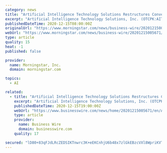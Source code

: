 ```yaml
---
category: news
title: "Artificial Intelligence Technology Solutions Restructures Convertible Debt"
excerpt: "Artificial Intelligence Technology Solutions, Inc. (OTCPK:AITX) is thrilled to announce that it has restructured the vast majority of its debt, which has saved the company a tremendous amount of dilution."
publishedDateTime: 2020-12-15T08:00:00Z
originalUrl: "https://www.morningstar.com/news/business-wire/20201215005671/artificial-intelligence-technology-solutions-restructures-convertible-debt"
webUrl: "https://www.morningstar.com/news/business-wire/20201215005671/artificial-intelligence-technology-solutions-restructures-convertible-debt"
type: article
quality: 15
heat: -1
published: false

provider:
  name: Morningstar, Inc.
  domain: morningstar.com

topics:
  - AI

related:
  - title: "Artificial Intelligence Technology Solutions Restructures Convertible Debt"
    excerpt: "Artificial Intelligence Technology Solutions, Inc. (OTCPK:AITX) is thrilled to announce that it has restructured the vast majority of its debt, which"
    publishedDateTime: 2020-12-15T19:00:00Z
    webUrl: "https://www.businesswire.com/news/home/20201215005671/en/Artificial-Intelligence-Technology-Solutions-Restructures-Convertible-Debt"
    type: article
    provider:
      name: Business Wire
      domain: businesswire.com
    quality: 17

secured: "lD80+83qFJdLRcZEDSIKTnwrc3K+eEKCnhjU6b48x7zlGkEBzcVXl8WpriKVT58jpItQze3UFlpEWAauJ8z3i1Bzcp0keYl/k0u42mqfrBi3LgcCGzAVqaRDly6/HaikGeGoLuH6+etCSnVAp4jO+T1KE+9ZuZKBQ6qxiiytt3MiEWX0xcVXSaGdy5avFH1aFHlf4ee1k8oTun98s1mux+toqGaZVVZqI4SnnqNA+OQ5EjiP9IyI83r2i+CYjMAqGbQupiH+cKi+J20BRONgDbBZakq+iMJiAe6zX6tw6nKBxjNyoB/4Zjzr9AGdPmd2QuqR1ot5fwj/JuR0rSWg4OUe2B777/MgibZi6HdVCkk=;e1+SPOMkX6Y8OGxLevQGXg=="
---
```


